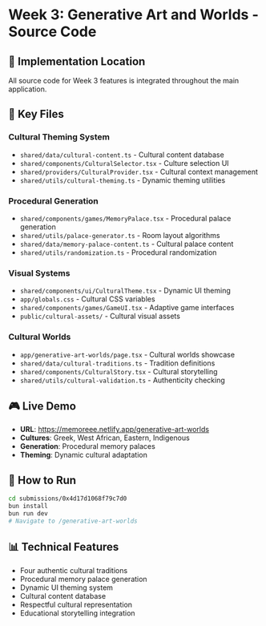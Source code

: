 # Week 3: Generative Art and Worlds - Source Code

## 🔗 **Implementation Location**
All source code for Week 3 features is integrated throughout the main application.

## 📁 **Key Files**

### **Cultural Theming System**
- `shared/data/cultural-content.ts` - Cultural content database
- `shared/components/CulturalSelector.tsx` - Culture selection UI
- `shared/providers/CulturalProvider.tsx` - Cultural context management
- `shared/utils/cultural-theming.ts` - Dynamic theming utilities

### **Procedural Generation**
- `shared/components/games/MemoryPalace.tsx` - Procedural palace generation
- `shared/utils/palace-generator.ts` - Room layout algorithms
- `shared/data/memory-palace-content.ts` - Cultural palace content
- `shared/utils/randomization.ts` - Procedural randomization

### **Visual Systems**
- `shared/components/ui/CulturalTheme.tsx` - Dynamic UI theming
- `app/globals.css` - Cultural CSS variables
- `shared/components/games/GameUI.tsx` - Adaptive game interfaces
- `public/cultural-assets/` - Cultural visual assets

### **Cultural Worlds**
- `app/generative-art-worlds/page.tsx` - Cultural worlds showcase
- `shared/data/cultural-traditions.ts` - Tradition definitions
- `shared/components/CulturalStory.tsx` - Cultural storytelling
- `shared/utils/cultural-validation.ts` - Authenticity checking

## 🎮 **Live Demo**
- **URL**: https://memoreee.netlify.app/generative-art-worlds
- **Cultures**: Greek, West African, Eastern, Indigenous
- **Generation**: Procedural memory palaces
- **Theming**: Dynamic cultural adaptation

## 🔧 **How to Run**
```bash
cd submissions/0x4d17d1068f79c7d0
bun install
bun run dev
# Navigate to /generative-art-worlds
```

## 📊 **Technical Features**
- Four authentic cultural traditions
- Procedural memory palace generation
- Dynamic UI theming system
- Cultural content database
- Respectful cultural representation
- Educational storytelling integration
